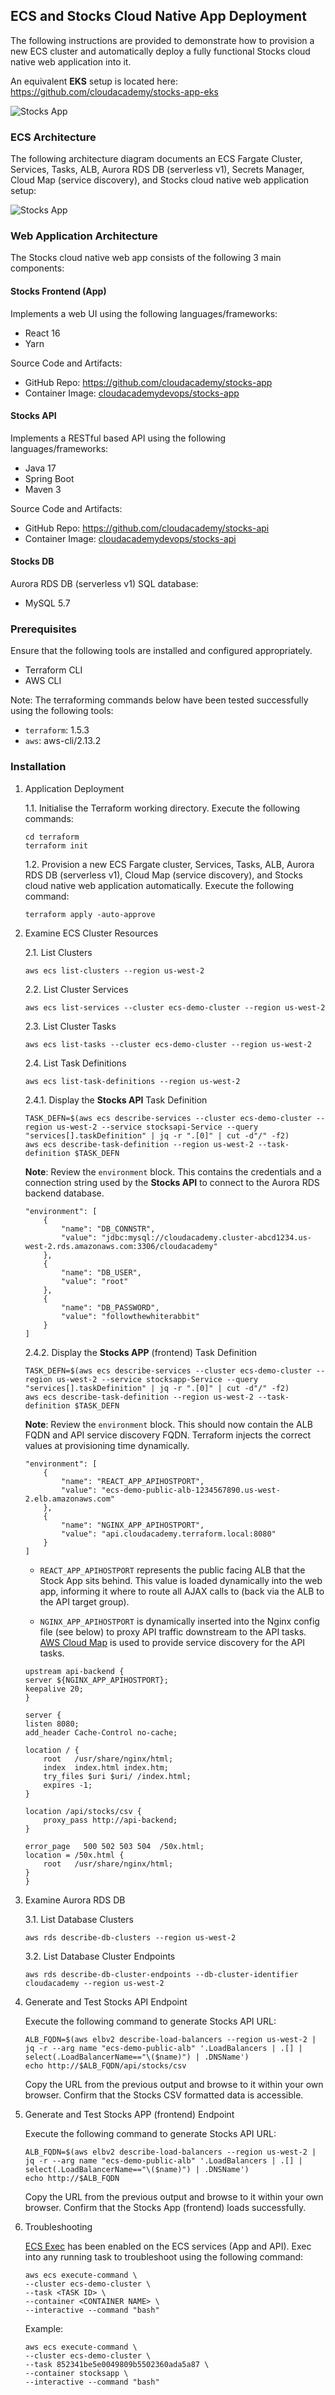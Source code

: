 ## ECS and Stocks Cloud Native App Deployment
The following instructions are provided to demonstrate how to provision a new ECS cluster and automatically deploy a fully functional Stocks cloud native web application into it.

An equivalent **EKS** setup is located here:
https://github.com/cloudacademy/stocks-app-eks

![Stocks App](/docs/stocks.png)

### ECS Architecture
The following architecture diagram documents an ECS Fargate Cluster, Services, Tasks, ALB, Aurora RDS DB (serverless v1), Secrets Manager, Cloud Map (service discovery), and Stocks cloud native web application setup:

![Stocks App](/docs/ecs-stocks-v3.png)

### Web Application Architecture
The Stocks cloud native web app consists of the following 3 main components:

#### Stocks Frontend (App)

Implements a web UI using the following languages/frameworks:

- React 16
- Yarn

Source Code and Artifacts:

- GitHub Repo: https://github.com/cloudacademy/stocks-app
- Container Image: [cloudacademydevops/stocks-app](https://hub.docker.com/r/cloudacademydevops/stocks-app)

#### Stocks API

Implements a RESTful based API using the following languages/frameworks:

- Java 17
- Spring Boot
- Maven 3

Source Code and Artifacts:

- GitHub Repo: https://github.com/cloudacademy/stocks-api
- Container Image: [cloudacademydevops/stocks-api](https://hub.docker.com/r/cloudacademydevops/stocks-api)

#### Stocks DB

Aurora RDS DB (serverless v1) SQL database:

- MySQL 5.7

### Prerequisites
Ensure that the following tools are installed and configured appropriately.

- Terraform CLI
- AWS CLI

Note: The terraforming commands below have been tested successfully using the following tools:

- `terraform`: 1.5.3
- `aws`: aws-cli/2.13.2

### Installation

1. Application Deployment

    1.1. Initialise the Terraform working directory. Execute the following commands:

    ```
    cd terraform
    terraform init
    ```

    1.2. Provision a new ECS Fargate cluster, Services, Tasks, ALB, Aurora RDS DB (serverless v1), Cloud Map (service discovery), and Stocks cloud native web application automatically. Execute the following command:

    ```
    terraform apply -auto-approve
    ```

2. Examine ECS Cluster Resources

    2.1. List Clusters

    ```
    aws ecs list-clusters --region us-west-2
    ```

    2.2. List Cluster Services

    ```
    aws ecs list-services --cluster ecs-demo-cluster --region us-west-2
    ```

    2.3. List Cluster Tasks
    ```
    aws ecs list-tasks --cluster ecs-demo-cluster --region us-west-2
    ```

    2.4. List Task Definitions

    ```
    aws ecs list-task-definitions --region us-west-2
    ```

    2.4.1. Display the **Stocks API** Task Definition 

    ```
    TASK_DEFN=$(aws ecs describe-services --cluster ecs-demo-cluster --region us-west-2 --service stocksapi-Service --query "services[].taskDefinition" | jq -r ".[0]" | cut -d"/" -f2)
    aws ecs describe-task-definition --region us-west-2 --task-definition $TASK_DEFN
    ```

    **Note**: Review the `environment` block. This contains the credentials and a connection string used by the **Stocks API** to connect to the Aurora RDS backend database.

    ```
    "environment": [
        {
            "name": "DB_CONNSTR",
            "value": "jdbc:mysql://cloudacademy.cluster-abcd1234.us-west-2.rds.amazonaws.com:3306/cloudacademy"
        },
        {
            "name": "DB_USER",
            "value": "root"
        },
        {
            "name": "DB_PASSWORD",
            "value": "followthewhiterabbit"
        }
    ]
    ```

    2.4.2. Display the **Stocks APP** (frontend) Task Definition 

    ```
    TASK_DEFN=$(aws ecs describe-services --cluster ecs-demo-cluster --region us-west-2 --service stocksapp-Service --query "services[].taskDefinition" | jq -r ".[0]" | cut -d"/" -f2)
    aws ecs describe-task-definition --region us-west-2 --task-definition $TASK_DEFN
    ```

    **Note**: Review the `environment` block. This should now contain the ALB FQDN and API service discovery FQDN. Terraform injects the correct values at provisioning time dynamically.

    ```
    "environment": [
        {
            "name": "REACT_APP_APIHOSTPORT",
            "value": "ecs-demo-public-alb-1234567890.us-west-2.elb.amazonaws.com"
        },
        {
            "name": "NGINX_APP_APIHOSTPORT",
            "value": "api.cloudacademy.terraform.local:8080"
        }
    ]
    ```

    - `REACT_APP_APIHOSTPORT` represents the public facing ALB that the Stock App sits behind. This value is loaded dynamically into the web app, informing it where to route all AJAX calls to (back via the ALB to the API target group).

    - `NGINX_APP_APIHOSTPORT` is dynamically inserted into the Nginx config file (see below) to proxy API traffic downstream to the API tasks. [AWS Cloud Map](https://aws.amazon.com/cloud-map/) is used to provide service discovery for the API tasks.

    ```
    upstream api-backend {
    server ${NGINX_APP_APIHOSTPORT};
    keepalive 20;
    }

    server {
    listen 8080;
    add_header Cache-Control no-cache;

    location / {
        root   /usr/share/nginx/html;
        index  index.html index.htm;
        try_files $uri $uri/ /index.html;
        expires -1;
    }

    location /api/stocks/csv {
        proxy_pass http://api-backend;
    }

    error_page   500 502 503 504  /50x.html;
    location = /50x.html {
        root   /usr/share/nginx/html;
    }
    }
    ```

3. Examine Aurora RDS DB

    3.1. List Database Clusters

    ```
    aws rds describe-db-clusters --region us-west-2
    ```

    3.2. List Database Cluster Endpoints

    ```
    aws rds describe-db-cluster-endpoints --db-cluster-identifier cloudacademy --region us-west-2
    ```

4. Generate and Test Stocks API Endpoint

    Execute the following command to generate Stocks API URL:

    ```
    ALB_FQDN=$(aws elbv2 describe-load-balancers --region us-west-2 | jq -r --arg name "ecs-demo-public-alb" '.LoadBalancers | .[] | select(.LoadBalancerName=="\($name)") | .DNSName')
    echo http://$ALB_FQDN/api/stocks/csv
    ```

    Copy the URL from the previous output and browse to it within your own browser. Confirm that the Stocks CSV formatted data is accessible.

5. Generate and Test Stocks APP (frontend) Endpoint

    Execute the following command to generate Stocks API URL:

    ```
    ALB_FQDN=$(aws elbv2 describe-load-balancers --region us-west-2 | jq -r --arg name "ecs-demo-public-alb" '.LoadBalancers | .[] | select(.LoadBalancerName=="\($name)") | .DNSName')
    echo http://$ALB_FQDN
    ```

    Copy the URL from the previous output and browse to it within your own browser. Confirm that the Stocks App (frontend) loads successfully.

6. Troubleshooting

    [ECS Exec](https://docs.aws.amazon.com/AmazonECS/latest/developerguide/ecs-exec.html) has been enabled on the ECS services (App and API). Exec into any running task to troubleshoot using the following command:

    ```
    aws ecs execute-command \
    --cluster ecs-demo-cluster \
    --task <TASK ID> \
    --container <CONTAINER NAME> \
    --interactive --command "bash"
    ```

    Example:

    ```
    aws ecs execute-command \
    --cluster ecs-demo-cluster \
    --task 852341be5e0049809b5502360ada5a87 \
    --container stocksapp \
    --interactive --command "bash"
    ```